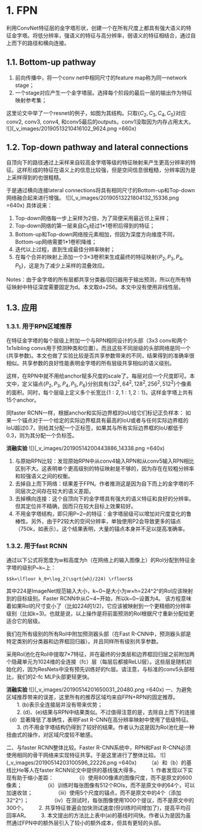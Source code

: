 # 1. FPN
利用ConvNet特征层的金字塔形状，创建一个在所有尺度上都具有强大语义的特征金字塔。将低分辨率，强语义的特征与高分辨率，弱语义的特征相结合，通过自上而下的路径和横向连接。
## 1.1. Bottom-up pathway
1. 前向传播中，将一个conv net中相同尺寸的feature map称为同一network stage；
2. 一个stage对应产生一个金字塔层。选择每个阶段的最后一层的输出作为特征映射参考集；  

这里论文中举了一个resnet的例子，如图为其结构。只取$\lbrace C_2, C_3, C_4, C_5 \rbrace$对应conv2, conv3, conv4, 和conv5最后的outputs。conv1没取因为内存占用太大。
![](_v_images/20190513210416102_9624.png =660x)
## 1.2. Top-down pathway and lateral connections
自顶向下的路径通过上采样来自较高金字塔等级的特征映射来产生更高分辨率的特征。这样形成的特征在语义上的信息比较强，但是空间信息很粗糙，分辨率因为是上采样得到的也很粗糙。

于是通过横向连接lateral connections将具有相同尺寸的Bottom-up和Top-down网络融合起来进行增强。
![](_v_images/20190513221804132_15336.png =640x)
具体说来：
1. Top-down网络每一步上采样为2倍，为了简便采用最近邻上采样；
2. Top-down网络的第一层来自$C_5$经过1\*1卷积后得到的特征；
3. Bottom-up和Top-down网络按元素相加，但因为深度方向维度不同，Bottom-up网络需要1\*1卷积降维；
4. 迭代以上过程，直到生成最佳分辨率映射；
5. 在每个合并的映射上添加一个3×3卷积来生成最终的特征映射$\lbrace P_2 , P_3 , P_4 , P_5 \rbrace$，这是为了减少上采样的混叠效应。

Notes：由于金字塔的所有层都共享分类器/回归器用于输出预测，所以在所有特征映射中特征深度需要固定为d。本文取d=256。本文中没有使用非线性层。
## 1.3. 应用
### 1.3.1. 用于RPN区域推荐
在特征金字塔的每个层级上附加一个与RPN相同设计的头部（3x3 conv和两个1x1sibling convs用于预测种类和位置）。而且这些不同层级的头部网络是同一个(共享参数)。本文也做了实验比较是否共享参数带来的不同，结果得到的准确率很相似。共享参数的良好性能表明金字塔的所有层级共享相似的语义级别。

这样，在RPN中就不用给anchor赋多尺度的scale了。每层对应一个尺度即可。本文中，定义锚点$\lbrace P_2, P_3, P_4, P_5, P_6 \rbrace$分别具有$\lbrace 32^2 , 64^2 , 128^2 , 256^2 , 512^2 \rbrace$个像素的面积。同时，每个层级上定义多个长宽比$\lbrace 1:2, 1:1, 2:1 \rbrace$。这样金字塔上共有15个anchor。

同faster RCNN一样，根据anchor和实际边界框的IoU给它们标记正负样本：
如果一个锚点对于一个给定的实际边界框具有最高的IoU或者与任何实际边界框的IoU超过0.7，则给其分配一个正标签，如果其与所有实际边界框的IoU都低于0.3，则为其分配一个负标签。

**消融实验**
![](_v_images/20190514200443886_14338.png =640x)
1. 与原始RPN比较：发现原始RPN中从conv4输入RPN和从conv5输入RPN相比区别不大。这表明单个更高级别的特征映射是不够的，因为存在在较粗分辨率和较强语义之间的权衡。
2. 去掉自上而下网络：结果差于FPN。作者推测这是因为自下而上的金字塔的不同层次之间存在较大的语义差距。
3. 去掉横向连接：这个自顶向下的金字塔具有强大的语义特征和良好的分辨率。但其定位并不精确，因而只在较大目标上效果较好。
4. 不用金字塔结构，即只用P~2~的特征：金字塔层级可以增加对尺度变化的鲁棒性。另外，由于P2较大的空间分辨率，单独使用P2会导致更多的锚点（750k，如表示）。这个结果表明，大量的锚点本身并不足以提高准确率。
### 1.3.2. 用于fast RCNN
通过以下公式将宽度为w和高度为h（在网络上的输入图像上）的RoI分配到特征金字塔的级别P~k~上：
```mathjax
$$k=\lfloor k_0+\log_2(\sqrt{wh}/224) \rfloor$$
```
其中224是ImageNet规范输入大小，k~0~是大小为w×h=224^2^的RoI应该映射到的目标级别。Faster RCNN中从C~4~开始，所以k~0~设置为4。
该方程意味着如果RoI的尺寸变小了（比如224的1/2)，它应该被映射到一个更精细的分辨率级别（比如k=3)。也就是说，以上操作是将前面预测的RoI根据尺寸重新分配给更适合它的层级。

我们在所有级别的所有RoI中附加预测器头部（在Fast R-CNN中，预测器头部是特定类别的分类器和边界框回归器）。并且同样所有级别共享参数。

采用RoI池化在RoI中提取7×7特征，并在最终的分类层和边界框回归层之前附加两个隐藏单元为1024维的全连接（fc）层（每层后都接ReLU层）。这些层是随机初始化的，因为ResNets中没有预先训练好的fc层。请注意，与标准的conv5头部相比，我们的2-fc MLP头部更轻更快。

**消融实验**
![](_v_images/20190514201650031_20480.png =640x)
一、为避免区域推荐带来的误差，这里所有的推荐区域均来自FPN+RPN的固定推荐。  
&emsp;&emsp;1. (b)表示全连接层并没有带来优势；  
&emsp;&emsp;2. (d)、(e)结果与RPN中结果类似。不过值得注意的是，去除自上而下的连接（d）显著降低了准确性，表明Fast R-CNN在高分辨率映射中使用了低级特征。  
&emsp;&emsp;3. (f)不用金字塔结构仍得到了较好的结果。作者认为这是因为RoI池化是一种扭曲式的操作，对区域尺度较不敏感。  

二、与faster RCNN整体比较。Faster R-CNN系统中，RPN和Fast R-CNN必须使用相同的骨干网络来实现特征共享。于是这里进行了整体比较。
![](_v_images/20190514203100596_22226.png =640x)
&emsp;&emsp;（a）和（b）的基线比He等人在faster RCNN论文中提供的基线强大得多。
&emsp;&emsp;1. 作者发现以下实现有助于缩小差距：
&emsp;&emsp;&emsp;&emsp;（i）使用800像素的图像尺度，而不是原文的600像素；
&emsp;&emsp;&emsp;&emsp;（ii）训练时每张图像有512个ROIs，而不是原文中的64个，可以加速收敛；
&emsp;&emsp;&emsp;&emsp;（iii）使用5个尺度的锚点，而不是原文中的4个（添加32^2^）；
&emsp;&emsp;&emsp;&emsp;（iv）在测试时，每张图像使用1000个提议，而不是原文中的300个。
&emsp;&emsp;2. 共享特征普遍会加快测试速度(但训练时间增加了)，提高平均召回率AR。
&emsp;&emsp;3. 本文提出的方法比上表中(a)的基线时间快。作者认为是因为虽然通过FPN中的额外层引入了较小的额外成本，但具有更轻的头部。
